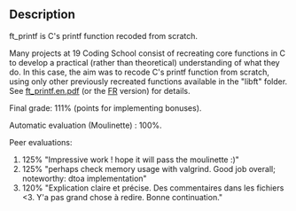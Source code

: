 ## Description

ft_printf is C's printf function recoded from scratch.

Many projects at 19 Coding School consist of recreating core functions in C to develop a practical (rather than theoretical) understanding of what they do. In this case, the aim was to recode C's printf function from scratch, using only other previously recreated functions available in the "libft" folder. See [ft_printf.en.pdf](../master/ft_printf.en.pdf) (or the [FR](../master/ft_printf.fr.pdf) version) for details.

Final grade: 111% (points for implementing bonuses).

Automatic evaluation (Moulinette) : 100%.

Peer evaluations:
1) 125% "Impressive work ! hope it will pass the moulinette :)"
2) 125% "perhaps check memory usage with valgrind. Good job overall; noteworthy: dtoa implementation"
3) 120% "Explication claire et précise. Des commentaires dans les fichiers <3. Y'a pas grand chose à redire. Bonne continuation."
